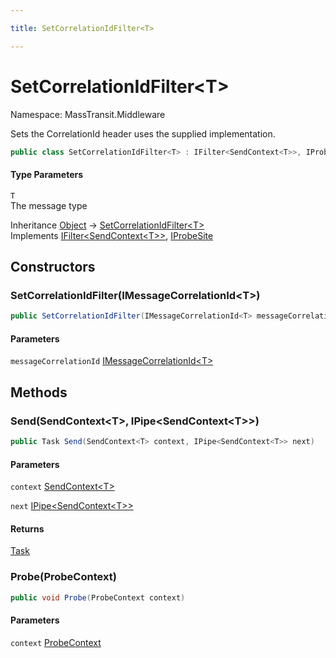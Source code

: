 ```yaml
---

title: SetCorrelationIdFilter<T>

---
```


# SetCorrelationIdFilter\<T\>

Namespace: MassTransit.Middleware

Sets the CorrelationId header uses the supplied implementation.

```csharp
public class SetCorrelationIdFilter<T> : IFilter<SendContext<T>>, IProbeSite
```

#### Type Parameters

`T`<br/>
The message type

Inheritance [Object](https://learn.microsoft.com/en-us/dotnet/api/system.object) → [SetCorrelationIdFilter\<T\>](../masstransit-middleware/setcorrelationidfilter-1)<br/>
Implements [IFilter\<SendContext\<T\>\>](../../masstransit-abstractions/masstransit/ifilter-1), [IProbeSite](../../masstransit-abstractions/masstransit/iprobesite)

## Constructors

### **SetCorrelationIdFilter(IMessageCorrelationId\<T\>)**

```csharp
public SetCorrelationIdFilter(IMessageCorrelationId<T> messageCorrelationId)
```

#### Parameters

`messageCorrelationId` [IMessageCorrelationId\<T\>](../masstransit/imessagecorrelationid-1)<br/>

## Methods

### **Send(SendContext\<T\>, IPipe\<SendContext\<T\>\>)**

```csharp
public Task Send(SendContext<T> context, IPipe<SendContext<T>> next)
```

#### Parameters

`context` [SendContext\<T\>](../../masstransit-abstractions/masstransit/sendcontext-1)<br/>

`next` [IPipe\<SendContext\<T\>\>](../../masstransit-abstractions/masstransit/ipipe-1)<br/>

#### Returns

[Task](https://learn.microsoft.com/en-us/dotnet/api/system.threading.tasks.task)<br/>

### **Probe(ProbeContext)**

```csharp
public void Probe(ProbeContext context)
```

#### Parameters

`context` [ProbeContext](../../masstransit-abstractions/masstransit/probecontext)<br/>
